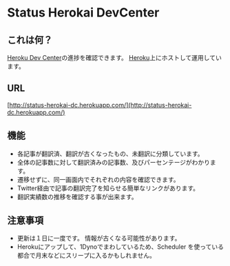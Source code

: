 Status Herokai DevCenter
=======

これは何？
------

[Heroku Dev Center](https://github.com/herokaijp/devcenter/)の進捗を確認できます。
[Heroku](http://heroku.com)上にホストして運用しています。

URL
------
[http://status-herokai-dc.herokuapp.com/](http://status-herokai-dc.herokuapp.com/)

機能
-----

  * 各記事が翻訳済、翻訳が古くなったもの、未翻訳に分類しています。
  * 全体の記事数に対して翻訳済みの記事数、及びパーセンテージがわかります。
  * 遷移せずに、同一画面内でそれぞれの内容を確認できます。
  * Twitter経由で記事の翻訳完了を知らせる簡単なリンクがあります。
  * 翻訳実績数の推移を確認する事が出来ます。

注意事項
------

  * 更新は１日に一度です。 情報が古くなる可能性があります。
  * Herokuにアップして、1Dynoでまわしているため、Scheduler を使っている都合で月末などにスリープに入るかもしれません。




